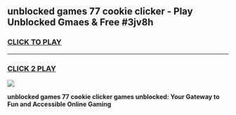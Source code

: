 
## unblocked games 77 cookie clicker - Play Unblocked Gmaes & Free #3jv8h
<h3>
<a href="https://news.freeplayer.one?title=unblocked_games_77_cookie_clicker&ref=26F">CLICK TO PLAY</a></h3>
<hr>

<h3>
<a href="https://news.freeplayer.one?title=unblocked_games_77_cookie_clicker&ref=26F">CLICK 2 PLAY</a>
  
</h3>

<a href="https://news.freeplayer.one?title=unblocked_games_77_cookie_clicker&ref=26F/"><img src="https://clearcache.store/games.png"></a>


**unblocked games 77 cookie clicker games unblocked: Your Gateway to Fun and Accessible Online Gaming**
